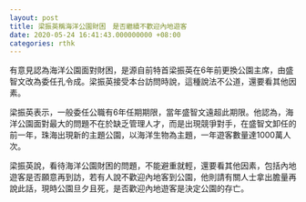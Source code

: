 ```yaml
---
layout: post
title: 梁振英稱海洋公園財困　是否繼續不歡迎內地遊客
date: 2020-05-24 16:41:43.000000000 +08:00
categories: rthk
---
```


有意見認為海洋公園面對財困，是源自前特首梁振英在6年前更換公園主席，由盛智文改為委任孔令成。梁振英接受本台訪問時說，這種說法不公道，還要看其他因素。

梁振英表示，一般委任公職有6年任期期限，當年盛智文遠超此期限。他認為，海洋公園面對最大的問題不在於缺乏管理人才，而是出現競爭對手，在盛智文卸任的前一年，珠海出現新的主題公園，以海洋生物為主題，一年遊客數量達1000萬人次。

梁振英說，看待海洋公園財困的問題，不能避重就輕，還要看其他因素，包括內地遊客是否願意再到訪，若有人說不歡迎內地客到公園，他則請有關人士拿出膽量再說此話，現時公園旦夕且死，是否歡迎內地遊客是決定公園的存亡。
